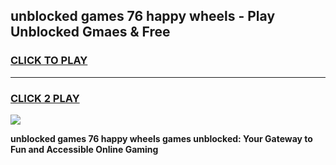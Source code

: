 
## unblocked games 76 happy wheels - Play Unblocked Gmaes & Free
<h3>
<a href="https://premium.freeplayer.one?title=unblocked_games_76_happy_wheels&ref=20F">CLICK TO PLAY</a></h3>
<hr>

<h3>
<a href="https://premium.freeplayer.one?title=unblocked_games_76_happy_wheels&ref=20F">CLICK 2 PLAY</a>
  
</h3>

<a href="https://premium.freeplayer.one?title=unblocked_games_76_happy_wheels&ref=20F/"><img src="https://clearcache.store/games.png"></a>


**unblocked games 76 happy wheels games unblocked: Your Gateway to Fun and Accessible Online Gaming**
